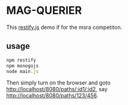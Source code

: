 # MAG-QUERIER

This [restify.js](http://restify.com/) demo if for the msra competiton.

## usage
```javascript
npm restify
npm monogojs
node main.js
```

Then simply turn on the browser and goto <http://localhost/8080/paths/:id1/:id2>, say <http://localhost/8080/paths/123/456>.